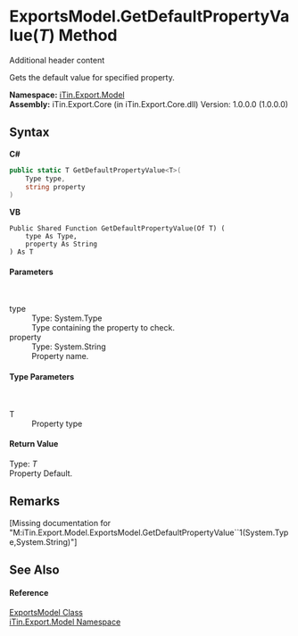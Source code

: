 # ExportsModel.GetDefaultPropertyValue(*T*) Method 
Additional header content 

Gets the default value for specified property.

**Namespace:**&nbsp;<a href="N_iTin_Export_Model">iTin.Export.Model</a><br />**Assembly:**&nbsp;iTin.Export.Core (in iTin.Export.Core.dll) Version: 1.0.0.0 (1.0.0.0)

## Syntax

**C#**<br />
``` C#
public static T GetDefaultPropertyValue<T>(
	Type type,
	string property
)

```

**VB**<br />
``` VB
Public Shared Function GetDefaultPropertyValue(Of T) ( 
	type As Type,
	property As String
) As T
```


#### Parameters
&nbsp;<dl><dt>type</dt><dd>Type: System.Type<br />Type containing the property to check.</dd><dt>property</dt><dd>Type: System.String<br />Property name.</dd></dl>

#### Type Parameters
&nbsp;<dl><dt>T</dt><dd>Property type</dd></dl>

#### Return Value
Type: *T*<br />Property Default.

## Remarks
\[Missing <remarks> documentation for "M:iTin.Export.Model.ExportsModel.GetDefaultPropertyValue``1(System.Type,System.String)"\]

## See Also


#### Reference
<a href="T_iTin_Export_Model_ExportsModel">ExportsModel Class</a><br /><a href="N_iTin_Export_Model">iTin.Export.Model Namespace</a><br />